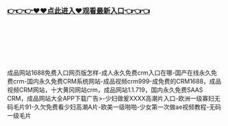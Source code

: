 ### [👉👉👉♥♥点此进入♥观看最新入口👈👈👈](https://mrddrm.github.io/crm.html)
<br></br><br></br><br></br>
      成品网站1688免费入口网页版怎样-成人永久免费crm入口在哪-国产在线永久免费crm-国内永久免费CRM系统网站-成品视频crm999-成免费的CRM1688，成品视频CRM网站，十大黄冈网站crm，成品网站1.1.719，国内永久免费SAAS CRM，成品网站大全APP下载广告>-少妇做爰XXXⅩ高潮片入口-欧洲一级寡妇无码毛片91-久欠免费看少妇高潮A片-欧美一级啪啪-少女第一次做ae视频教程-无码一级毛片

